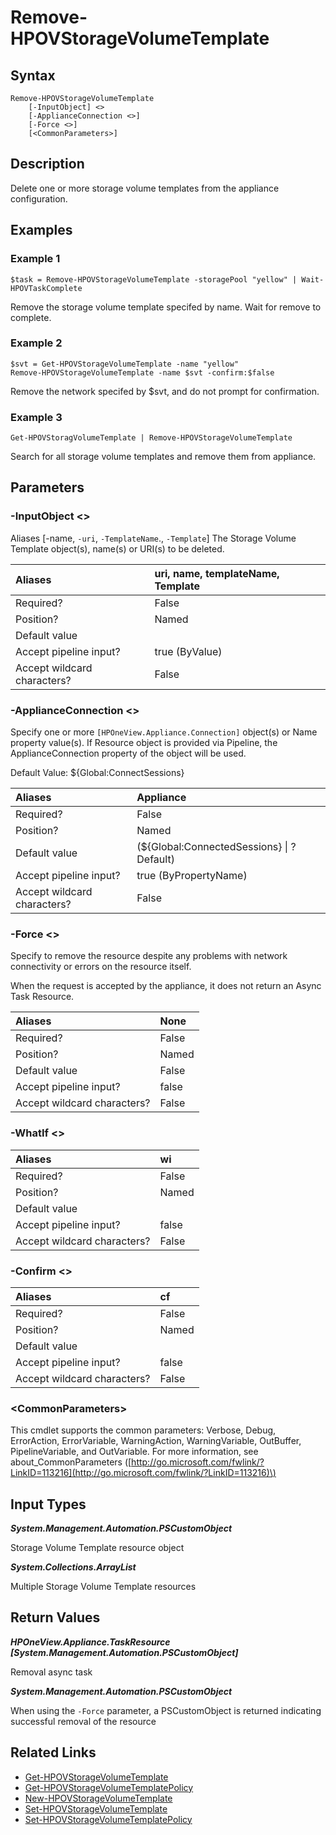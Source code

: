 ﻿---
description: Delete storage volume template(s) from appliance configuration.
---

# Remove-HPOVStorageVolumeTemplate

## Syntax

```text
Remove-HPOVStorageVolumeTemplate
    [-InputObject] <>
    [-ApplianceConnection <>]
    [-Force <>]
    [<CommonParameters>]
```

## Description

Delete one or more storage volume templates from the appliance configuration.

## Examples

###  Example 1 

```text
$task = Remove-HPOVStorageVolumeTemplate -storagePool "yellow" | Wait-HPOVTaskComplete
```

Remove the storage volume template specifed by name.  Wait for remove to complete.

###  Example 2 

```text
$svt = Get-HPOVStorageVolumeTemplate -name "yellow"
Remove-HPOVStorageVolumeTemplate -name $svt -confirm:$false
```

Remove the network specifed by $svt, and do not prompt for confirmation.

###  Example 3 

```text
Get-HPOVStoragVolumeTemplate | Remove-HPOVStorageVolumeTemplate
```

Search for all storage volume templates and remove them from appliance.

## Parameters

### -InputObject &lt;&gt;

Aliases [-name, `-uri`, `-TemplateName`., `-Template`]
The Storage Volume Template object(s), name(s) or URI(s) to be deleted.

| Aliases | uri, name, templateName, Template |
| :--- | :--- |
| Required? | False |
| Position? | Named |
| Default value |  |
| Accept pipeline input? | true (ByValue) |
| Accept wildcard characters? | False |

### -ApplianceConnection &lt;&gt;

Specify one or more `[HPOneView.Appliance.Connection]` object(s) or Name property value(s). If Resource object is provided via Pipeline, the ApplianceConnection property of the object will be used.

Default Value: ${Global:ConnectSessions}

| Aliases | Appliance |
| :--- | :--- |
| Required? | False |
| Position? | Named |
| Default value | (${Global:ConnectedSessions} &vert; ? Default) |
| Accept pipeline input? | true (ByPropertyName) |
| Accept wildcard characters? | False |

### -Force &lt;&gt;

Specify to remove the resource despite any problems with network connectivity or errors on the resource itself.

When the request is accepted by the appliance, it does not return an Async Task Resource.

| Aliases | None |
| :--- | :--- |
| Required? | False |
| Position? | Named |
| Default value | False |
| Accept pipeline input? | false |
| Accept wildcard characters? | False |

### -WhatIf &lt;&gt;



| Aliases | wi |
| :--- | :--- |
| Required? | False |
| Position? | Named |
| Default value |  |
| Accept pipeline input? | false |
| Accept wildcard characters? | False |

### -Confirm &lt;&gt;



| Aliases | cf |
| :--- | :--- |
| Required? | False |
| Position? | Named |
| Default value |  |
| Accept pipeline input? | false |
| Accept wildcard characters? | False |

### &lt;CommonParameters&gt;

This cmdlet supports the common parameters: Verbose, Debug, ErrorAction, ErrorVariable, WarningAction, WarningVariable, OutBuffer, PipelineVariable, and OutVariable. For more information, see about\_CommonParameters \([http://go.microsoft.com/fwlink/?LinkID=113216](http://go.microsoft.com/fwlink/?LinkID=113216)\)

## Input Types

_**System.Management.Automation.PSCustomObject**_

Storage Volume Template resource object

_**System.Collections.ArrayList**_

Multiple Storage Volume Template resources

## Return Values

_**HPOneView.Appliance.TaskResource [System.Management.Automation.PSCustomObject]**_

Removal async task

_**System.Management.Automation.PSCustomObject**_

When using the `-Force` parameter, a PSCustomObject is returned indicating successful removal of the resource

## Related Links

* [Get-HPOVStorageVolumeTemplate](get-hpovstoragevolumetemplate.md)
* [Get-HPOVStorageVolumeTemplatePolicy](get-hpovstoragevolumetemplatepolicy.md)
* [New-HPOVStorageVolumeTemplate](new-hpovstoragevolumetemplate.md)
* [Set-HPOVStorageVolumeTemplate](set-hpovstoragevolumetemplate.md)
* [Set-HPOVStorageVolumeTemplatePolicy](set-hpovstoragevolumetemplatepolicy.md)
